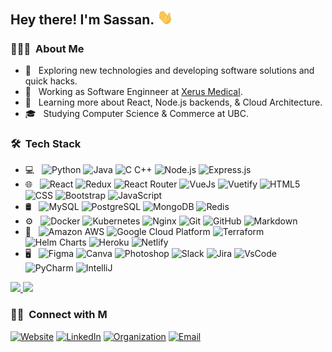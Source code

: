 <h2> Hey there! I'm Sassan. <img src="hi.gif" width="25"></h2>

<h3> 👨🏻‍💻 &nbsp;About Me </h3>

- 🤔 &nbsp; Exploring new technologies and developing software solutions and quick hacks.
- 💼 &nbsp; Working as Software Enginneer at [Xerus Medical](https://www.xerusmedical.com/).
- 🌱 &nbsp; Learning more about React, Node.js backends, & Cloud Architecture.
- 🎓 &nbsp; Studying Computer Science & Commerce at UBC.

<h3> 🛠 &nbsp;Tech Stack</h3>

- 💻 &nbsp;
  ![Python](https://img.shields.io/badge/-Python-333333?style=flat&logo=python)
  ![Java](https://img.shields.io/badge/-Java-333333?style=flat&logo=java)
  ![C C++](https://img.shields.io/badge/-C%20&%20C++-333333?style=flat&logo=c%2B%2B)
  ![Node.js](https://img.shields.io/badge/-Node.js-333333?style=flat&logo=node-dot-js)
  ![Express.js](https://img.shields.io/badge/-Express.js-333333?style=flat&logo=express)
- 🌐 &nbsp;
  ![React](https://img.shields.io/badge/-React-333333?style=flat&logo=react)
  ![Redux](https://img.shields.io/badge/-Redux-333333?style=flat&logo=redux&logoColor=B391F8)
  ![React Router](https://img.shields.io/badge/-React%20Router-333333?style=flat&logo=react%20router)
  ![VueJs](https://img.shields.io/badge/-VueJs-333333?style=flat&logo=vue-dot-js)
  ![Vuetify](https://img.shields.io/badge/-Vuetify-333333?style=flat&logo=vuetify&logoColor=4490E8)
  ![HTML5](https://img.shields.io/badge/-HTML5-333333?style=flat&logo=HTML5)
  ![CSS](https://img.shields.io/badge/-CSS-333333?style=flat&logo=CSS3&logoColor=1572B6)
  ![Bootstrap](https://img.shields.io/badge/-Bootstrap-333333?style=flat&logo=bootstrap)
  ![JavaScript](https://img.shields.io/badge/-JavaScript-333333?style=flat&logo=javascript)
- 🛢 &nbsp;
  ![MySQL](https://img.shields.io/badge/-MySQL-333333?style=flat&logo=mysql)
  ![PostgreSQL](http://img.shields.io/badge/-PostgreSQL-333333?style=flat&logo=postgreSQL)
  ![MongoDB](https://img.shields.io/badge/-MongoDB-333333?style=flat&logo=mongodb)
  ![Redis](https://img.shields.io/badge/-Redis-333333?style=flat&logo=redis)
- ⚙️ &nbsp;
  ![Docker](https://img.shields.io/badge/-Docker-333333?style=flat&logo=docker)
  ![Kubernetes](https://img.shields.io/badge/-Kubernetes-333333?style=flat&logo=kubernetes)
  ![Nginx](https://img.shields.io/badge/-Ngnix-333333?style=flat&logo=nginx&logoColor=9CCB85)
  ![Git](https://img.shields.io/badge/-Git-333333?style=flat&logo=git)
  ![GitHub](https://img.shields.io/badge/-GitHub-333333?style=flat&logo=github)
  ![Markdown](https://img.shields.io/badge/-Markdown-333333?style=flat&logo=markdown)
- 🔧 &nbsp;
  ![Amazon AWS](https://img.shields.io/badge/-Amazon%20AWS-333333?style=flat&logo=amazon-aws&logoColor=F19E38)
  ![Google Cloud Platform](https://img.shields.io/badge/-Google%20Cloud%20Platform-333333?style=flat&logo=google-cloud)
  ![Terraform](https://img.shields.io/badge/-Terraform-333333?style=flat&logo=terraform&logoColor=6F43B0)
  ![Helm Charts](https://img.shields.io/badge/-Helm%20Charts-333333?style=flat&logo=helm&logoColor=101683)
  ![Heroku](https://img.shields.io/badge/-Heroku-333333?style=flat&logo=heroku&logoColor=635F9C)
  ![Netlify](https://img.shields.io/badge/-Netlify-333333?style=flat&logo=netlify)
- 🖥 &nbsp;
  ![Figma](https://img.shields.io/badge/-Figma-333333?style=flat&logo=figma)
  ![Canva](https://img.shields.io/badge/-Canva-333333?style=flat&logo=canva)
  ![Photoshop](https://img.shields.io/badge/-Photoshop-333333?style=flat&logo=adobe%20photoshop)
  ![Slack](https://img.shields.io/badge/-Slack-333333?style=flat&logo=slack&logoColor=81C2D2)
  ![Jira](https://img.shields.io/badge/-Jira-333333?style=flat&logo=jira&logoColor=214798)
  ![VsCode](https://img.shields.io/badge/-VsCode-333333?style=flat&logo=visual-studio-code&logoColor=007ACC)
  ![PyCharm](https://img.shields.io/badge/-PyCharm-333333?style=flat&logo=pycharm&logoColor=73D682)
  ![IntelliJ](https://img.shields.io/badge/-IntelliJ%20IDEA-333333?style=flat&logo=intellij%20idea&logoColor=3A77DF)
  <br/>

<a href="https://github.com/sassansh">
  <img height="180em" src="https://github-readme-stats.vercel.app/api?username=sassansh&show_icons=true" />
  <img height="180em" src="https://github-readme-stats.vercel.app/api/top-langs/?username=sassansh&layout=compact" />
</a>

<br/>

<h3> 🤝🏻 &nbsp;Connect with M </h3>

<p align="left">
<a href="https://www.sassanshokoohi.ca/"><img alt="Website" src="https://img.shields.io/badge/Website-www.sassanshokoohi.ca-blue?style=flat-square&logo=safari"></a>
<a href="https://www.linkedin.com/in/sassanshokoohi/"><img alt="LinkedIn" src="https://img.shields.io/badge/LinkedIn-Sassan%20Shokoohi-blue?style=flat-square&logo=linkedin"></a>  
<a href="https://github.com/sassansh"><img alt="Organization" src="https://img.shields.io/badge/Github-sassansh-blue?style=flat-square&logo=github"></a>
<a href="mailto:sassansh@student.ubc.ca"><img alt="Email" src="https://img.shields.io/badge/Email-sassansh@student.ubc.ca-blue?style=flat-square&logo=gmail"></a>
</p>
